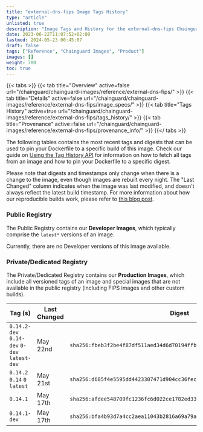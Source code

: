 ```yaml
---
title: "external-dns-fips Image Tags History"
type: "article"
unlisted: true
description: "Image Tags and History for the external-dns-fips Chainguard Image"
date: 2023-06-22T11:07:52+02:00
lastmod: 2024-05-23 00:45:07
draft: false
tags: ["Reference", "Chainguard Images", "Product"]
images: []
weight: 700
toc: true
---
```


{{< tabs >}}
{{< tab title="Overview" active=false url="/chainguard/chainguard-images/reference/external-dns-fips/" >}}
{{< tab title="Details" active=false url="/chainguard/chainguard-images/reference/external-dns-fips/image_specs/" >}}
{{< tab title="Tags History" active=true url="/chainguard/chainguard-images/reference/external-dns-fips/tags_history/" >}}
{{< tab title="Provenance" active=false url="/chainguard/chainguard-images/reference/external-dns-fips/provenance_info/" >}}
{{</ tabs >}}

The following tables contains the most recent tags and digests that can be used to pin your Dockerfile to a specific build of this image. Check our guide on [Using the Tag History API](/chainguard/chainguard-images/using-the-tag-history-api/) for information on how to fetch all tags from an image and how to pin your Dockerfile to a specific digest.

Please note that digests and timestamps only change when there is a change to the image, even though images are rebuilt every night. The "Last Changed" column indicates when the image was last modified, and doesn't always reflect the latest build timestamp. For more information about how our reproducible builds work, please refer to [this blog post](https://www.chainguard.dev/unchained/reproducing-chainguards-reproducible-image-builds).

### Public Registry
The Public Registry contains our **Developer Images**, which typically comprise the `latest*` versions of an image.

Currently, there are no Developer versions of this image available.

### Private/Dedicated Registry
The Private/Dedicated Registry contains our **Production Images**, which include all versioned tags of an image and special images that are not available in the public registry (including FIPS images and other custom builds).

| Tag (s)                                       | Last Changed | Digest                                                                    |
|-----------------------------------------------|--------------|---------------------------------------------------------------------------|
|  `0.14.2-dev` `0.14-dev` `0-dev` `latest-dev` | May 22nd     | `sha256:fbeb3f2be4f87df511aed34d6d70194ffb2cc78d0babd8de4fb815d2469b00fb` |
|  `0.14.2` `0.14` `0` `latest`                 | May 21st     | `sha256:d685f4e5595dd4423307471d904cc36fec8cc24cf309ba3c9b8c48295739578d` |
|  `0.14.1`                                     | May 17th     | `sha256:afdee548709fc1236fc6d022ce1782ed333fe8512f7a6ad6ed4cd95a0b001027` |
|  `0.14.1-dev`                                 | May 17th     | `sha256:bfa4b93d7a4cc2aea11043b2816a69a79a55b523b8ac2de38f90e8db7da532fd` |


